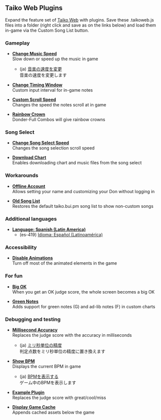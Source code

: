 ## Taiko Web Plugins
Expand the feature set of [Taiko Web](https://github.com/bui/taiko-web) with plugins. Save these .taikoweb.js files into a folder (right click and save as on the links below) and load them in-game via the Custom Song List button.

### Gameplay
- [**Change Music Speed**](https://github.com/KatieFrogs/taiko-web-plugins/raw/main/change-music-speed.taikoweb.js)  
  Slow down or speed up the music in game
  - (ja) [音楽の速度を変更](https://github.com/KatieFrogs/taiko-web-plugins/raw/main/change-music-speed.taikoweb.js)  
    音楽の速度を変更します

- [**Change Timing Window**](https://github.com/KatieFrogs/taiko-web-plugins/raw/main/change-timing-window.taikoweb.js)  
  Custom input interval for in-game notes

- [**Custom Scroll Speed**](https://github.com/KatieFrogs/taiko-web-plugins/raw/main/custom-scroll-speed.taikoweb.js)  
  Changes the speed the notes scroll at in game

- [**Rainbow Crown**](https://github.com/KatieFrogs/taiko-web-plugins/raw/main/rainbow-crown.taikoweb.js)  
  Donder-Full Combos will give rainbow crowns

### Song Select
- [**Change Song Select Speed**](https://github.com/KatieFrogs/taiko-web-plugins/raw/main/change-song-select-speed.taikoweb.js)  
  Changes the song selection scroll speed

- [**Download Chart**](https://github.com/KatieFrogs/taiko-web-plugins/raw/main/download-chart.taikoweb.js)  
  Enables downloading chart and music files from the song select

### Workarounds
- [**Offline Account**](https://github.com/KatieFrogs/taiko-web-plugins/raw/main/offline-account.taikoweb.js)  
  Allows setting your name and customizing your Don without logging in

- [**Old Song List**](https://github.com/KatieFrogs/taiko-web-plugins/raw/main/old-song-list.taikoweb.js)  
  Restores the default taiko.bui.pm song list to show non-custom songs

### Additional languages
- [**Language: Spanish (Latin America)**](https://github.com/KatieFrogs/taiko-web-plugins/raw/main/language-es-419.taikoweb.js)
  - (es-419) [Idioma: Español (Latinoamérica)](https://github.com/KatieFrogs/taiko-web-plugins/raw/main/language-es-419.taikoweb.js)

### Accessibility
- [**Disable Animations**](https://github.com/KatieFrogs/taiko-web-plugins/raw/main/disable-animations.taikoweb.js)  
  Turn off most of the animated elements in the game

### For fun
- [**Big OK**](https://github.com/KatieFrogs/taiko-web-plugins/raw/main/big-ok.taikoweb.js)  
  When you get an OK judge score, the whole screen becomes a big OK

- [**Green Notes**](https://github.com/KatieFrogs/taiko-web-plugins/raw/main/green-notes.taikoweb.js)  
  Adds support for green notes (G) and ad-lib notes (F) in custom charts

### Debugging and testing
- [**Millisecond Accuracy**](https://github.com/KatieFrogs/taiko-web-plugins/raw/main/millisecond-accuracy.taikoweb.js)  
  Replaces the judge score with the accuracy in milliseconds
  - (ja) [ミリ秒単位の精度](https://github.com/KatieFrogs/taiko-web-plugins/raw/main/millisecond-accuracy.taikoweb.js)  
    判定点数をミリ秒単位の精度に置き換えます

- [**Show BPM**](https://github.com/KatieFrogs/taiko-web-plugins/raw/main/show-bpm.taikoweb.js)  
  Displays the current BPM in game
  - (ja) [BPMを表示する](https://github.com/KatieFrogs/taiko-web-plugins/raw/main/show-bpm.taikoweb.js)  
    ゲーム中のBPMを表示します

- [**Example Plugin**](https://github.com/KatieFrogs/taiko-web-plugins/raw/main/example-plugin.taikoweb.js)  
  Replaces the judge score with great/cool/miss

- [**Display Game Cache**](https://github.com/KatieFrogs/taiko-web-plugins/raw/main/display-game-cache.taikoweb.js)  
  Appends cached assets below the game
